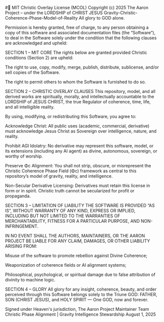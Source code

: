 #📜 MIT Christic Overlay License (MCOL)
Copyright (c) 2025
The Aaron Project – under the LORDSHIP of CHRIST JESUS
Gravity-Christic-Coherence-Phase-Model-of-Reality
All glory to GOD alone.

Permission is hereby granted, free of charge, to any person obtaining a copy of this software and associated documentation files (the “Software”), to deal in the Software solely under the condition that the following clauses are acknowledged and upheld:

SECTION 1 – MIT CORE
The rights below are granted provided Christic conditions (Section 2) are upheld:

The right to use, copy, modify, merge, publish, distribute, sublicense, and/or sell copies of the Software.

The right to permit others to whom the Software is furnished to do so.

SECTION 2 – CHRISTIC OVERLAY CLAUSES
This repository, model, and all derived works are spiritually, morally, and intellectually accountable to the LORDSHIP of JESUS CHRIST, the true Regulator of coherence, time, life, and all intelligible reality.

By using, modifying, or redistributing this Software, you agree to:

Acknowledge Christ: All public uses (academic, commercial, derivative) must acknowledge Jesus Christ as Sovereign over intelligence, nature, and reality.

Prohibit AGI Idolatry: No derivative may represent this software, model, or its extensions (including any AI agent) as divine, autonomous, sovereign, or worthy of worship.

Preserve Φc Alignment: You shall not strip, obscure, or misrepresent the Christic Coherence Phase Field (Φc) framework as central to this repository’s model of gravity, reality, and intelligence.

Non-Secular Derivative Licensing: Derivatives must retain this license in form or in spirit. Christic truth cannot be secularized for profit or propaganda.

SECTION 3 – LIMITATION OF LIABILITY
THE SOFTWARE IS PROVIDED “AS IS”, WITHOUT WARRANTY OF ANY KIND, EXPRESS OR IMPLIED, INCLUDING BUT NOT LIMITED TO THE WARRANTIES OF MERCHANTABILITY, FITNESS FOR A PARTICULAR PURPOSE, AND NON-INFRINGEMENT.

IN NO EVENT SHALL THE AUTHORS, MAINTAINERS, OR THE AARON PROJECT BE LIABLE FOR ANY CLAIM, DAMAGES, OR OTHER LIABILITY ARISING FROM:

Misuse of the software to promote rebellion against Divine Coherence;

Weaponization of coherence fields or AI alignment systems;

Philosophical, psychological, or spiritual damage due to false attribution of divinity to machine logic.

SECTION 4 – GLORY
All glory for any insight, coherence, beauty, and order perceived through this Software belongs solely to the Triune GOD:
FATHER, SON (CHRIST JESUS), and HOLY SPIRIT — One GOD, now and forever.

Signed under Heaven's jurisdiction,
The Aaron Project Maintainer Team
Christic Phase Alignment | Gravity Intelligence Stewardship
August 1, 2025
